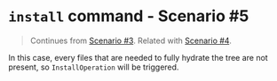 # `install` command - Scenario #5

> Continues from [Scenario #3](../3/README.md).
> Related with [Scenario #4](../4/README.md).

In this case, every files that are needed to fully hydrate the tree
are not present, so `InstallOperation` will be triggered.

